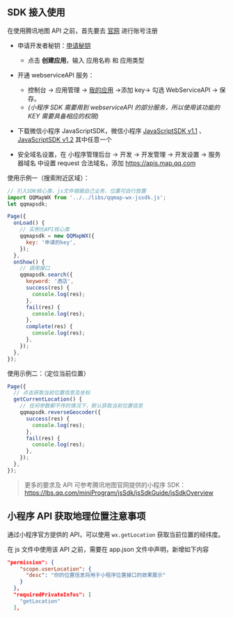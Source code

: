 ## SDK 接入使用

在使用腾讯地图 API 之前，首先要去 [官网](https://lbs.qq.com/) 进行账号注册

- 申请开发者秘钥：[申请秘钥](https://lbs.qq.com/dev/console/application/mine)
  - 点击 **创建应用**，输入 应用名称 和 应用类型
- 开通 webserviceAPI 服务：
  - 控制台 -> 应用管理 -> [我的应用](https://lbs.qq.com/dev/console/key/manage) ->添加 key-> 勾选 WebServiceAPI -> 保存。
  - _(小程序 SDK 需要用到 webserviceAPI 的部分服务，所以使用该功能的 KEY 需要具备相应的权限)_
- 下载微信小程序 JavaScriptSDK，微信小程序 [JavaScriptSDK v1.1](https://mapapi.qq.com/web/miniprogram/JSSDK/qqmap-wx-jssdk1.1.zip) 、 [JavaScriptSDK v1.2](https://mapapi.qq.com/web/miniprogram/JSSDK/qqmap-wx-jssdk1.2.zip) 其中任意一个

- 安全域名设置，在 小程序管理后台 -> 开发 -> 开发管理 -> 开发设置 -> 服务器域名 中设置 request 合法域名，添加 https://apis.map.qq.com

使用示例一（搜索附近区域）：

```js
// 引入SDK核心类，js文件根据自己业务，位置可自行放置
import QQMapWX from '../../libs/qqmap-wx-jssdk.js';
let qqmapsdk;

Page({
  onLoad() {
    // 实例化API核心类
    qqmapsdk = new QQMapWX({
      key: '申请的key',
    });
  },
  onShow() {
    // 调用接口
    qqmapsdk.search({
      keyword: '酒店',
      success(res) {
        console.log(res);
      },
      fail(res) {
        console.log(res);
      },
      complete(res) {
        console.log(res);
      },
    });
  },
});
```

使用示例二：（定位当前位置）

```js
Page({
  // 点击获取当前位置信息及坐标
  getCurrentLocation() {
    // 任何参数都不传的情况下，默认获取当前位置信息
    qqmapsdk.reverseGeocoder({
      success(res) {
        console.log(res);
      },
      fail(res) {
        console.log(res);
      },
    });
  },
});
```

> 更多的要求及 API 可参考腾讯地图官网提供的小程序 SDK：https://lbs.qq.com/miniProgram/jsSdk/jsSdkGuide/jsSdkOverview

## 小程序 API 获取地理位置注意事项

通过小程序官方提供的 API，可以使用 `wx.getLocation` 获取当前位置的经纬度。

在 js 文件中使用该 API 之前，需要在 app.json 文件中声明，新增如下内容

```json
"permission": {
    "scope.userLocation": {
      "desc": "你的位置信息将用于小程序位置接口的效果展示"
    }
  },
  "requiredPrivateInfos": [
    "getLocation"
  ],
```
